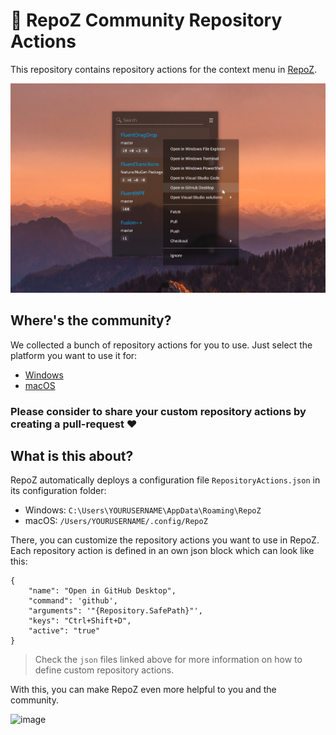 # 💪 RepoZ Community Repository Actions

This repository contains repository actions for the context menu in [RepoZ](https://github.com/awaescher/RepoZ).

![RepoZ](RepoZ.png)

## Where's the community?

We collected a bunch of repository actions for you to use. Just select the platform you want to use it for:
- [Windows](Windows/RepositoryActions.json)
- [macOS](macOS/RepositoryActions.json)

### Please consider to share your custom repository actions by creating a pull-request ♥

## What is this about?

RepoZ automatically deploys a configuration file `RepositoryActions.json` in its configuration folder:

- Windows: `C:\Users\YOURUSERNAME\AppData\Roaming\RepoZ`
- macOS: `/Users/YOURUSERNAME/.config/RepoZ`

There, you can customize the repository actions you want to use in RepoZ. Each repository action is defined in an own json block which can look like this:

```
{
    "name": "Open in GitHub Desktop",
    "command": 'github',
    "arguments": '"{Repository.SafePath}"',  
    "keys": "Ctrl+Shift+D",
    "active": "true"
}
```

> Check the `json` files linked above for more information on how to define custom repository actions.

With this, you can make RepoZ even more helpful to you and the community.

![image](https://user-images.githubusercontent.com/3630638/109568643-7f7f1100-7ae7-11eb-85e5-e99e5d490248.png)



